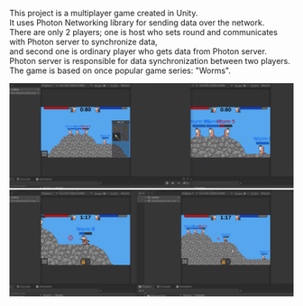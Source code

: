 This project is a multiplayer game created in Unity.  
It uses Photon Networking library for sending data over the network.  
There are only 2 players; one is host who sets round and communicates with Photon server to synchronize data,  
and second one is ordinary player who gets data from Photon server.  
Photon server is responsible for data synchronization between two players.  
The game is based on once popular game series: "Worms".

![](https://github.com/Martinson1252/Worms_Unity/blob/main/W2.png)
![](https://github.com/Martinson1252/Worms_Unity/blob/main/W1.png)
